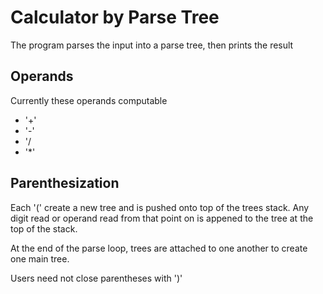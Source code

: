 # Calculator by Parse Tree
The program parses the input into a parse tree, then prints the result

## Operands
Currently these operands computable
 * '+'
 * '-'
 * '/
 * '*'
 
 ## Parenthesization
 
 Each '(' create a new tree and is pushed onto top of the trees stack. Any digit read or operand read from that point on is appened to the tree at the top of the stack.
 
 At the end of the parse loop, trees are attached to one another to create one main tree.
 
 Users need not close parentheses with ')'
 

